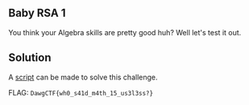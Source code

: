 ## Baby RSA 1

You think your Algebra skills are pretty good huh? Well let's test it out.

## Solution

A [script](https://github.com/aqxq/CTF-Writeups/blob/main/DawgCTF/Crypto/Baby%20RSA%201/script.py) can be made to solve this challenge.

FLAG: `DawgCTF{wh0_s41d_m4th_15_us3l3ss?}`
